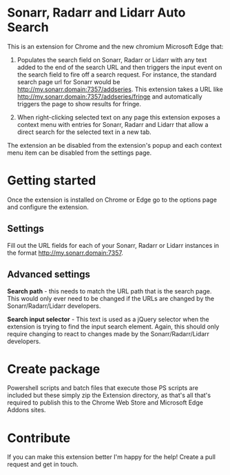 # Sonarr, Radarr and Lidarr Auto Search

This is an extension for Chrome and the new chromium Microsoft Edge that:

1. Populates the search field on Sonarr, Radarr or Lidarr with any text added to the end of the search URL and then triggers the input event on the search field to fire off a search request. For instance, the standard search page url for Sonarr would be http://my.sonarr.domain:7357/addseries. This extension takes a URL like http://my.sonarr.domain:7357/addseries/fringe and automatically triggers the page to show results for fringe.

2. When right-clicking selected text on any page this extension exposes a context menu with entries for Sonarr, Radarr and Lidarr that allow a direct search for the selected text in a new tab.

The extension an be disabled from the extension's popup and each context menu item can be disabled from the settings page.

# Getting started

Once the extension is installed on Chrome or Edge go to the options page and configure the extension.

## Settings

Fill out the URL fields for each of your Sonarr, Radarr or Lidarr instances in the format http://my.sonarr.domain:7357. 

## Advanced settings

**Search path** - this needs to match the URL path that is the search page. This would only ever need to be changed if the URLs are changed by the Sonarr/Radarr/Lidarr developers.

**Search input selector** - This text is used as a jQuery selector when the extension is trying to find the input search element. Again, this should only require changing to react to changes made by the Sonarr/Radarr/Lidarr developers.

# Create package
Powershell scripts and batch files that execute those PS scripts are included but these simply zip the Extension directory, as that's all that's required to publish this to the Chrome Web Store and Microsoft Edge Addons sites.

# Contribute
If you can make this extension better I'm happy for the help! Create a pull request and get in touch.

